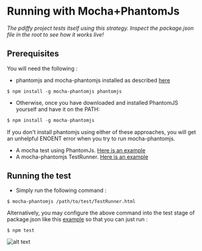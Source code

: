 # Running with Mocha+PhantomJs
_The pdiffy project tests itself using this strategy. Inspect the package.json file in the root to see how it works live!_

## Prerequisites
You will need the following :
* phantomjs and mocha-phantomjs installed as described [here](https://github.com/metaskills/mocha-phantomjs)

```
$ npm install -g mocha-phantomjs phantomjs
```
* Otherwise, once you have downloaded and installed PhantomJS yourself and have it on the PATH:
```javascript
$ npm install -g mocha-phantomjs
```
If you don't install phantomjs using either of these approaches, you will get an unhelpful ENOENT error when you try to run mocha-phantomjs.

* A mocha test using PhantomJs. [Here is an example](https://raw.github.com/kennychua/pdiffy/master/js/test/pdiffy.test.js)
* A mocha-phantomjs TestRunner. [Here is an example](https://raw.github.com/kennychua/pdiffy/master/js/test/TestRunner.html)


## Running the test
* Simply run the following command :

```
$ mocha-phantomjs /path/to/test/TestRunner.html
```

Alternatively, you may configure the above command into the test stage of package.json like this [example](https://raw.github.com/kennychua/pdiffy/master/package.json) so that you can just run :
```
$ npm test
```

![alt text](http://kennychua.net/wp-content/uploads/2013/08/XXX.png "XXXtest run screenshot")
